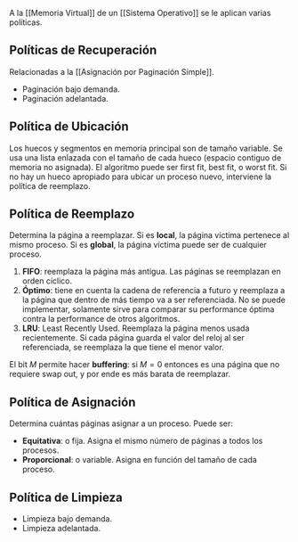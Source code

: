 A la [[Memoria Virtual]] de un [[Sistema Operativo]] se le aplican varias políticas.

## Políticas de Recuperación

Relacionadas a la [[Asignación por Paginación Simple]].

- Paginación bajo demanda.
- Paginación adelantada.

## Política de Ubicación

Los huecos y segmentos en memoria principal son de tamaño variable. Se usa una lista enlazada con el tamaño de cada hueco (espacio contiguo de memoria no asignada). El algoritmo puede ser first fit, best fit, o worst fit. Si no hay un hueco apropiado para ubicar un proceso nuevo, interviene la política de reemplazo.

## Política de Reemplazo

Determina la página a reemplazar. Si es **local**, la página víctima pertenece al mismo proceso. Si es **global**, la página víctima puede ser de cualquier proceso.

1. **FIFO**: reemplaza la página más antigua. Las páginas se reemplazan en orden cíclico.
2. **Óptimo**: tiene en cuenta la cadena de referencia a futuro y reemplaza a la página que dentro de más tiempo va a ser referenciada. No se puede implementar, solamente sirve para comparar su performance óptima contra la performance de otros algoritmos.
3. **LRU**: Least Recently Used. Reemplaza la página menos usada recientemente. Si cada página guarda el valor del reloj al ser referenciada, se reemplaza la que tiene el menor valor.

El bit $M$ permite hacer **buffering**: si $M=0$ entonces es una página que no requiere swap out, y por ende es más barata de reemplazar.

## Política de Asignación

Determina cuántas páginas asignar a un proceso. Puede ser:

- **Equitativa**: o fija. Asigna el mismo número de páginas a todos los procesos.
- **Proporcional**: o variable. Asigna en función del tamaño de cada proceso.

## Política de Limpieza

- Limpieza bajo demanda.
- Limpieza adelantada.
